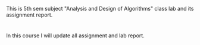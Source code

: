 
This is 5th sem subject "Analysis and Design of Algorithms" class lab and its assignment report.
#
In this course I will update all assignment and lab report.
#


